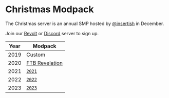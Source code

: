# Christmas Modpack

The Christmas server is an annual SMP hosted by [@insertish](https://insrt.uk) in December.

Join our [Revolt](https://rvlt.gg/christmas) or [Discord](https://discord.gg/h3EGUJNM) server to sign up.

| Year | Modpack |
|------|---------|
| 2019 | Custom |
| 2020 | [FTB Revelation](https://www.feed-the-beast.com/modpack/35_ftb_revelation) |
| 2021 | [`2021`](https://github.com/insertish/christmas-modpack/tree/2021) |
| 2022 | [`2022`](https://github.com/insertish/christmas-modpack/tree/2022) |
| 2023 | [`2023`](https://github.com/insertish/christmas-modpack/tree/2023) |
